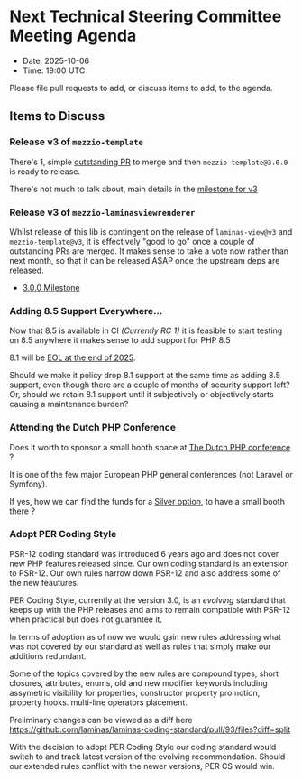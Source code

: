 # Next Technical Steering Committee Meeting Agenda

- Date: 2025-10-06
- Time: 19:00 UTC

Please file pull requests to add, or discuss items to add, to the agenda.

## Items to Discuss

### Release v3 of `mezzio-template`

There's 1, simple [outstanding PR](https://github.com/mezzio/mezzio-template/pull/41) to merge and then `mezzio-template@3.0.0` is ready to release.

There's not much to talk about, main details in the [milestone for v3](https://github.com/mezzio/mezzio-template/milestone/4)

### Release v3 of `mezzio-laminasviewrenderer`

Whilst release of this lib is contingent on the release of `laminas-view@v3` and `mezzio-template@v3`, it is effectively "good to go" once a couple of outstanding PRs are merged. It makes sense to take a vote now rather than next month, so that it can be released ASAP once the upstream deps are released.

- [3.0.0 Milestone](https://github.com/mezzio/mezzio-laminasviewrenderer/milestone/3)

### Adding 8.5 Support Everywhere…

Now that 8.5 is available in CI _(Currently RC 1)_ it is feasible to start testing on 8.5 anywhere it makes sense to add support for PHP 8.5

8.1 will be [EOL at the end of 2025](https://www.php.net/supported-versions.php).

Should we make it policy drop 8.1 support at the same time as adding 8.5 support, even though there are a couple of months of security support left? Or, should we retain 8.1 support until it subjectively or objectively starts causing a maintenance burden?

### Attending the Dutch PHP Conference

Does it worth to sponsor a small booth space at [The Dutch PHP conference](https://phpconference.nl/) ?

It is one of the few major European PHP general conferences (not Laravel or Symfony).

If yes, how we can find the funds for a [Silver option](https://webdevcon.nl/sponsors/packages/#showTable), to have a small booth there ?

### Adopt PER Coding Style

PSR-12 coding standard was introduced 6 years ago and does not cover new PHP
features released since. Our own coding standard is an extension to PSR-12.
Our own rules narrow down PSR-12 and also address some of the new feautures.

PER Coding Style, currently at the version 3.0, is an *evolving* standard
that keeps up with the PHP releases and aims to remain compatible with PSR-12 when
practical but does not guarantee it.

In terms of adoption as of now we would gain new rules addressing what was not
covered by our standard as well as rules that simply make our additions
redundant.

Some of the topics covered by the new rules are compound types, short
closures, attributes, enums, old and new modifier keywords including assymetric visibility
for properties, constructor property promotion, property hooks. multi-line operators placement.

Preliminary changes can be viewed as a diff here https://github.com/laminas/laminas-coding-standard/pull/93/files?diff=split

With the decision to adopt PER Coding Style our coding standard would switch to and
track latest version of the evolving recommendation. Should our extended rules
conflict with the newer versions, PER CS would win.
